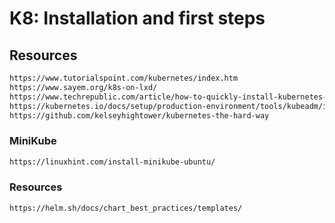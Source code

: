 # K8: Installation and first steps

## Resources
```html
https://www.tutorialspoint.com/kubernetes/index.htm
https://www.sayem.org/k8s-on-lxd/
https://www.techrepublic.com/article/how-to-quickly-install-kubernetes-on-ubuntu/
https://kubernetes.io/docs/setup/production-environment/tools/kubeadm/install-kubeadm/
https://github.com/kelseyhightower/kubernetes-the-hard-way
```
### MiniKube
```html
https://linuxhint.com/install-minikube-ubuntu/
```
### Resources
```
https://helm.sh/docs/chart_best_practices/templates/
```
